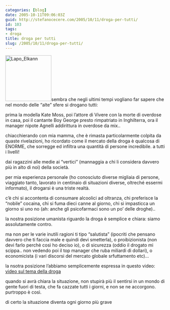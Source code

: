 ```yaml
---
categories: [blog]
date: 2005-10-11T09:06:03Z
guid: http://stefanocecere.com/2005/10/11/droga-per-tutti/
id: 103
tags:
- droga
title: droga per tutti
slug: /2005/10/11/droga-per-tutti/
---
```


<img class="alignleft size-full wp-image-5474" alt="Lapo_Elkann‎" src="http://stefanocecere.com/wp-content/uploads/sites/3/2005/10/Lapo_Elkann‎.jpg" width="144" height="143" />sembra che negli ultimi tempi vogliano far sapere che nel mondo delle “alte” sfere si drogano tutti:
  
prima la modella Kate Moss, poi l’attore di Vivere con la morte di overdose in casa, poi il cantante Boy George presto rimpatriato in Inghilterra, ora il manager nipote Agnelli addirittura in overdose da mix..

chiacchierando con mia mamma, che è rimasta particolarmente colpita da quaste rivelazioni, ho ricordato come il mercato della droga è qualcosa di ENORME, che sorregge ed infiltra una quantità di persone incredibile. a tutti i livelli!
  
dai ragazzini alle medie ai “vertici” (mannaggia a chi li considera davvero più in alto di noi) della società.

per mia esperienza personale (ho conosciuto diverse migliaia di persone, viaggiato tanto, lavorato in centinaio di situazioni diverse, oltreché essermi informato), il drogarsi è una triste realtà.
  
c’è chi si accontenta di consumare alcoolici ad oltranza, chi preferisce la “nobile” cocaina, chi si fuma dieci canne al giorno, chi si impasticca un giorno si uno no (ah: anche gli psicofarmaci sono un po’ delle droghe)..

la nostra posizione umanista riguardo la droga è semplice e chiara: siamo assolutamente contro.
  
ma non per le varie inutili ragioni ti tipo “salutista” (ipocriti che pensano davvero che ti faccia male e quindi devi smetterla), o proibizionista (non devi farlo perchè così ho deciso io), o di sicurezza (oddio il drogato mi scippa.. non vedendo poi il top manager che ruba miliardi di dollari), o economicista (i vari discorsi del mercato globale srfuttamento etc)…

la nsotra posizione l’abbiamo semplicemente espressa in questo video: [video sul tema della droga](http://www.clum.net/md/Articolo58.html)

quando si avrà chiara la situazione, non stupirà più il sentirsi in un mondo di gente fuori di testa, che fa cazzate tutti i giorni, e non se ne accorgono. purtroppo è così.
  
di certo la situazione diventa ogni giorno più grave